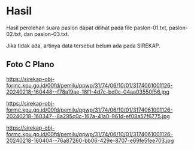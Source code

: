 # Hasil

Hasil perolehan suara paslon dapat dilihat pada file paslon-01.txt, paslon-02.txt, dan paslon-03.txt.

Jika tidak ada, artinya data tersebut belum ada pada SIREKAP.

## Foto C Plano

https://sirekap-obj-formc.kpu.go.id/00fd/pemilu/ppwp/31/74/06/10/01/3174061001126-20240218-160448--f78a19ae-18f1-4d7c-bd0c-04aa03550f56.jpg

https://sirekap-obj-formc.kpu.go.id/00fd/pemilu/ppwp/31/74/06/10/01/3174061001126-20240218-160347--8a295c0c-167a-41a0-961d-ef08a57f6775.jpg

https://sirekap-obj-formc.kpu.go.id/00fd/pemilu/ppwp/31/74/06/10/01/3174061001126-20240218-160404--76a87260-bb06-429e-8707-e69fe5fee703.jpg
